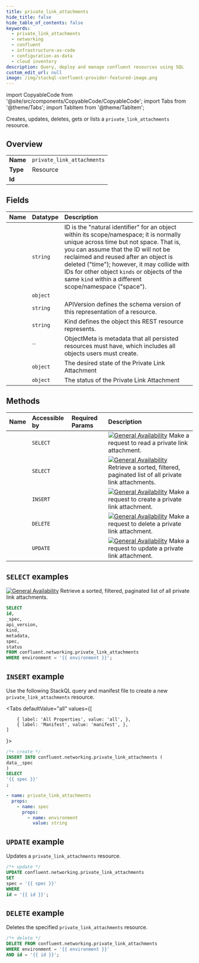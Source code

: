 ```yaml
---
title: private_link_attachments
hide_title: false
hide_table_of_contents: false
keywords:
  - private_link_attachments
  - networking
  - confluent
  - infrastructure-as-code
  - configuration-as-data
  - cloud inventory
description: Query, deploy and manage confluent resources using SQL
custom_edit_url: null
image: /img/stackql-confluent-provider-featured-image.png
---
```


import CopyableCode from '@site/src/components/CopyableCode/CopyableCode';
import Tabs from '@theme/Tabs';
import TabItem from '@theme/TabItem';

Creates, updates, deletes, gets or lists a <code>private_link_attachments</code> resource.

## Overview
<table><tbody>
<tr><td><b>Name</b></td><td><code>private_link_attachments</code></td></tr>
<tr><td><b>Type</b></td><td>Resource</td></tr>
<tr><td><b>Id</b></td><td><CopyableCode code="confluent.networking.private_link_attachments" /></td></tr>
</tbody></table>

## Fields
| Name | Datatype | Description |
|:-----|:---------|:------------|
| <CopyableCode code="id" /> | `string` | ID is the "natural identifier" for an object within its scope/namespace; it is normally unique across time but not space. That is, you can assume that the ID will not be reclaimed and reused after an object is deleted ("time"); however, it may collide with IDs for other object `kinds` or objects of the same `kind` within a different scope/namespace ("space"). |
| <CopyableCode code="_spec" /> | `object` |  |
| <CopyableCode code="api_version" /> | `string` | APIVersion defines the schema version of this representation of a resource. |
| <CopyableCode code="kind" /> | `string` | Kind defines the object this REST resource represents. |
| <CopyableCode code="metadata" /> | `` | ObjectMeta is metadata that all persisted resources must have, which includes all objects users must create. |
| <CopyableCode code="spec" /> | `object` | The desired state of the Private Link Attachment |
| <CopyableCode code="status" /> | `object` | The status of the Private Link Attachment |

## Methods
| Name | Accessible by | Required Params | Description |
|:-----|:--------------|:----------------|:------------|
| <CopyableCode code="get_networking_v1private_link_attachment" /> | `SELECT` | <CopyableCode code="environment, id" /> | [![General Availability](https://img.shields.io/badge/Lifecycle%20Stage-General%20Availability-%2345c6e8)](#section/Versioning/API-Lifecycle-Policy) Make a request to read a private link attachment. |
| <CopyableCode code="list_networking_v1private_link_attachments" /> | `SELECT` | <CopyableCode code="environment" /> | [![General Availability](https://img.shields.io/badge/Lifecycle%20Stage-General%20Availability-%2345c6e8)](#section/Versioning/API-Lifecycle-Policy) Retrieve a sorted, filtered, paginated list of all private link attachments. |
| <CopyableCode code="create_networking_v1private_link_attachment" /> | `INSERT` | <CopyableCode code="" /> | [![General Availability](https://img.shields.io/badge/Lifecycle%20Stage-General%20Availability-%2345c6e8)](#section/Versioning/API-Lifecycle-Policy) Make a request to create a private link attachment. |
| <CopyableCode code="delete_networking_v1private_link_attachment" /> | `DELETE` | <CopyableCode code="environment, id" /> | [![General Availability](https://img.shields.io/badge/Lifecycle%20Stage-General%20Availability-%2345c6e8)](#section/Versioning/API-Lifecycle-Policy) Make a request to delete a private link attachment. |
| <CopyableCode code="update_networking_v1private_link_attachment" /> | `UPDATE` | <CopyableCode code="id" /> | [![General Availability](https://img.shields.io/badge/Lifecycle%20Stage-General%20Availability-%2345c6e8)](#section/Versioning/API-Lifecycle-Policy) Make a request to update a private link attachment. |

## `SELECT` examples

[![General Availability](https://img.shields.io/badge/Lifecycle%20Stage-General%20Availability-%2345c6e8)](#section/Versioning/API-Lifecycle-Policy) Retrieve a sorted, filtered, paginated list of all private link attachments.


```sql
SELECT
id,
_spec,
api_version,
kind,
metadata,
spec,
status
FROM confluent.networking.private_link_attachments
WHERE environment = '{{ environment }}';
```
## `INSERT` example

Use the following StackQL query and manifest file to create a new <code>private_link_attachments</code> resource.

<Tabs
    defaultValue="all"
    values={[
        
        { label: 'All Properties', value: 'all', },
        { label: 'Manifest', value: 'manifest', },
    ]
}>
<TabItem value="all">

```sql
/*+ create */
INSERT INTO confluent.networking.private_link_attachments (
data__spec
)
SELECT 
'{{ spec }}'
;
```
</TabItem>

<TabItem value="manifest">

```yaml
- name: private_link_attachments
  props:
    - name: spec
      props:
        - name: environment
          value: string

```
</TabItem>
</Tabs>

## `UPDATE` example

Updates a <code>private_link_attachments</code> resource.

```sql
/*+ update */
UPDATE confluent.networking.private_link_attachments
SET 
spec = '{{ spec }}'
WHERE 
id = '{{ id }}';
```

## `DELETE` example

Deletes the specified <code>private_link_attachments</code> resource.

```sql
/*+ delete */
DELETE FROM confluent.networking.private_link_attachments
WHERE environment = '{{ environment }}'
AND id = '{{ id }}';
```
